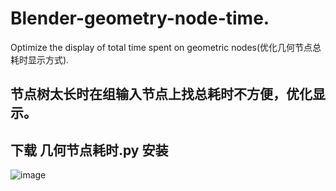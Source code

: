# Blender-geometry-node-time.
Optimize the display of total time spent on geometric nodes(优化几何节点总耗时显示方式).

## 节点树太长时在组输入节点上找总耗时不方便，优化显示。
## 下载 几何节点耗时.py 安装
![image](https://github.com/yunkezengren/Blender-geometry-node-time./assets/98995559/4e27c517-7ed7-441e-b3c6-388e2112eb41)
